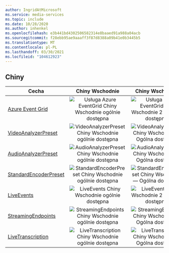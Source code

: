 ```yaml
---
author: IngridAtMicrosoft
ms.service: media-services
ms.topic: include
ms.date: 10/28/2020
ms.author: inhenkel
ms.openlocfilehash: e3b441bd4302506582314e8baaed91a988a04acb
ms.sourcegitcommit: f28ebb95ae9aaaff3f87d8388a09b41e0b3445b5
ms.translationtype: MT
ms.contentlocale: pl-PL
ms.lasthandoff: 03/30/2021
ms.locfileid: "104612923"
---
```

<!--Feature availability in region-->
## <a name="china"></a>Chiny

| Cecha | Chiny Wschodnie | Chiny Wschodnie 2 | Chiny Północne |
| --- | :---: | :---: | :---: |
| [Azure Event Grid](../monitoring/reacting-to-media-services-events.md) |![Usługa Azure EventGrid Chiny Wschodnie ogólnie dostępna](../media/azure-clouds-regions/ga.svg)  |![Usługa Azure EventGrid Chiny Wschodnie 2 — Ogólna dostępność](../media/azure-clouds-regions/ga.svg) |![Usługa Azure EventGrid Chiny Północne ogólnie dostępna](../media/azure-clouds-regions/ga.svg) |
| [VideoAnalyzerPreset](../analyzing-video-audio-files-concept.md) |![VideoAnalyzerPreset Chiny Wschodnie ogólnie dostępna](../media/azure-clouds-regions/ga.svg)  | ![VideoAnalyzerPreset Chiny Wschodnie 2 — Ogólna dostępność](../media/azure-clouds-regions/ga.svg) |![VideoAnalyzerPreset Chiny Północne ogólnie dostępna](../media/azure-clouds-regions/ga.svg) |
| [AudioAnalyzerPreset](../analyzing-video-audio-files-concept.md) |![AudioAnalyzerPreset Chiny Wschodnie ogólnie dostępna](../media/azure-clouds-regions/ga.svg)  | ![AudioAnalyzerPreset Chiny Wschodnie 2 — Ogólna dostępność](../media/azure-clouds-regions/ga.svg) |![AudioAnalyzerPreset Chiny Północne ogólnie dostępna](../media/azure-clouds-regions/ga.svg) |
| [StandardEncoderPreset](../encoding-concept.md) |![StandardEncoderPreset Chiny Wschodnie ogólnie dostępna](../media/azure-clouds-regions/ga.svg)  | ![StandardEncoderPreset Chiny Wschodnie 2 — Ogólna dostępność](../media/azure-clouds-regions/ga.svg) |![StandardEncoderPreset Chiny Północne ogólnie dostępna](../media/azure-clouds-regions/ga.svg) |
| [LiveEvents](../live-streaming-overview.md) |![LiveEvents Chiny Wschodnie ogólnie dostępna](../media/azure-clouds-regions/ga.svg)  | ![LiveEvents Chiny Wschodnie 2 — Ogólna dostępność](../media/azure-clouds-regions/ga.svg) |![LiveEvents Chiny Północne ogólnie dostępna](../media/azure-clouds-regions/ga.svg) |
| [StreamingEndpoints](../streaming-endpoint-concept.md) |![StreamingEndpoints Chiny Wschodnie ogólnie dostępna](../media/azure-clouds-regions/ga.svg) | ![StreamingEndpoints Chiny Wschodnie 2 — Ogólna dostępność](../media/azure-clouds-regions/ga.svg)  |![StreamingEndpoints Chiny Północne ogólnie dostępna](../media/azure-clouds-regions/ga.svg) |
| [LiveTranscription](../live-transcription.md) |![LiveTranscription Chiny Wschodnie ogólnie dostępna](../media/azure-clouds-regions/ga.svg) |![LiveTranscription Chiny Wschodnie 2 — Ogólna dostępność](../media/azure-clouds-regions/ga.svg) |![LiveTranscription Chiny Północne ogólnie dostępna](../media/azure-clouds-regions/ga.svg) |

